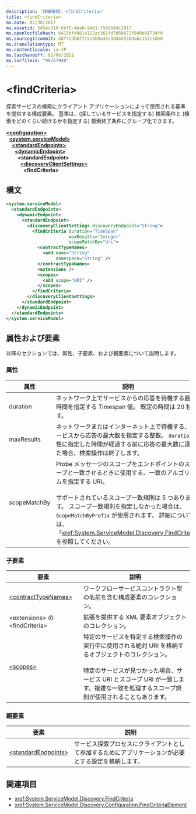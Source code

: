 ```yaml
---
description: '詳細情報: <findCriteria>'
title: <findCriteria>
ms.date: 03/30/2017
ms.assetid: 5454cd19-6bf5-4ba8-94d1-f58d10dc1917
ms.openlocfilehash: 6415dfd4614122ac361fd7d5b872f840b01734f0
ms.sourcegitcommit: ddf7edb67715a5b9a45e3dd44536dabc153c1de0
ms.translationtype: MT
ms.contentlocale: ja-JP
ms.lasthandoff: 02/06/2021
ms.locfileid: "99767948"
---
```

# \<findCriteria>

探索サービスの検索にクライアント アプリケーションによって使用される基準を提供する構成要素。 基準は、(探しているサービスを指定する) 検索条件と (検索をどのくらい続けるかを指定する) 検索終了条件にグループ化できます。  
  
[**\<configuration>**](../configuration-element.md)\
&nbsp;&nbsp;[**\<system.serviceModel>**](system-servicemodel.md)\
&nbsp;&nbsp;&nbsp;&nbsp;[**\<standardEndpoints>**](standardendpoints.md)\
&nbsp;&nbsp;&nbsp;&nbsp;&nbsp;&nbsp;[**\<dynamicEndpoint>**](dynamicendpoint.md)\
&nbsp;&nbsp;&nbsp;&nbsp;&nbsp;&nbsp;&nbsp;&nbsp;**\<standardEndpoint>**\
&nbsp;&nbsp;&nbsp;&nbsp;&nbsp;&nbsp;&nbsp;&nbsp;&nbsp;&nbsp;[**\<discoveryClientSettings>**](discoveryclientsettings.md)\
&nbsp;&nbsp;&nbsp;&nbsp;&nbsp;&nbsp;&nbsp;&nbsp;&nbsp;&nbsp;&nbsp;&nbsp;**\<findCriteria>**  
  
## <a name="syntax"></a>構文  
  
```xml  
<system.serviceModel>
  <standardEndpoints>
    <dynamicEndpoint>
      <standardEndpoint>
        <discoveryClientSettings discoveryEndpoint="String">
          <findCriteria duration="TimeSpan"
                        maxResults="Integer"
                        scopeMatchBy="Uri">
            <contractTypeNames>
              <add name="String"
                   namespace="String" />
            </contractTypeNames>
            <extensions />
            <scopes>
              <add scope="URI" />
            </scopes>
          </findCriteria>
        </discoveryClientSettings>
      </standardEndpoint>
    </dynamicEndpoint>
  </standardEndpoints>
</system.serviceModel>
```  
  
## <a name="attributes-and-elements"></a>属性および要素  

 以降のセクションでは、属性、子要素、および親要素について説明します。  
  
### <a name="attributes"></a>属性  
  
|属性|説明|  
|---------------|-----------------|  
|duration|ネットワーク上でサービスからの応答を待機する最長時間を指定する Timespan 値。 既定の時間は 20 秒です。|  
|maxResults|ネットワークまたはインターネット上で待機する、サービスから応答の最大数を指定する整数。 `duration` 属性に指定した時間が経過する前に応答の最大数に達した場合、検索操作は終了します。|  
|scopeMatchBy|Probe メッセージのスコープをエンドポイントのスコープと一致させるときに使用する、一致のアルゴリズムを指定する URI。<br /><br /> サポートされているスコープ一致規則は 5 つあります。 スコープ一致規則を指定しなかった場合は、`ScopeMatchByPrefix` が使用されます。 詳細については、「<xref:System.ServiceModel.Discovery.FindCriteria>」を参照してください。|  
  
### <a name="child-elements"></a>子要素  
  
|要素|説明|  
|-------------|-----------------|  
|[\<contractTypeNames>](contracttypenames.md)|ワークフローサービスコントラクト型の名前を含む構成要素のコレクション。|  
|\<extensions> の \<findCriteria>|拡張を提供する XML 要素オブジェクトのコレクション。|  
|[\<scopes>](scopes.md)|特定のサービスを特定する検索操作の実行中に使用される絶対 URI を格納するオブジェクトのコレクション。<br /><br /> 特定のサービスが見つかった場合、サービス URI とスコープ URI が一致します。複雑な一致を処理するスコープ規則が使用されることもあります。|  
  
### <a name="parent-elements"></a>親要素  
  
|要素|説明|  
|-------------|-----------------|  
|[\<standardEndpoints>](standardendpoints.md)|サービス探索プロセスにクライアントとして参加するためにアプリケーションが必要とする設定を格納します。|  
  
## <a name="see-also"></a>関連項目

- <xref:System.ServiceModel.Discovery.FindCriteria>
- <xref:System.ServiceModel.Discovery.Configuration.FindCriteriaElement>

